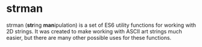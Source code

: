 # strman
strman (**str**ing **man**ipulation) is a set of ES6 utility functions for working with 2D strings. It was created to make working with ASCII art strings much easier, but there are many other possible uses for these functions.
